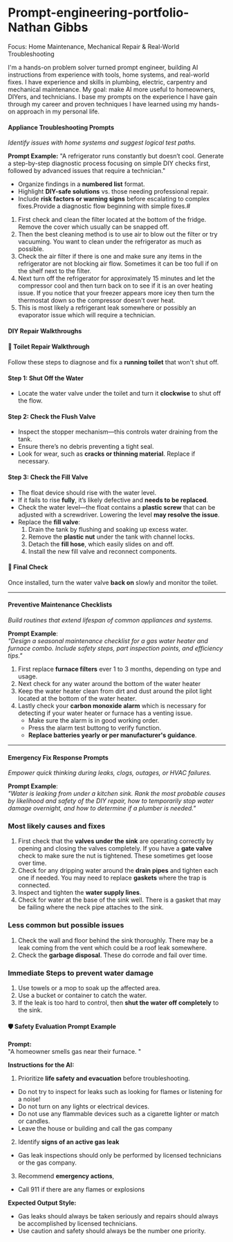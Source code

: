 # Prompt-engineering-portfolio-Nathan Gibbs #
Focus: Home Maintenance, Mechanical Repair & Real-World Troubleshooting  

I'm a hands-on problem solver turned prompt engineer, building AI instructions from experience with tools, home systems, and real-world fixes. I have experience and skills in plumbing, electric, carpentry and mechanical maintenance. My goal: make AI more useful to homeowners, DIYers, and technicians. I base my prompts on the experience I have gain through my career and proven techniques I have learned using my hands-on approach in my personal life.

####  **Appliance Troubleshooting Prompts**  
*Identify issues with home systems and suggest logical test paths.*

**Prompt Example:**
"A refrigerator runs constantly but doesn’t cool. Generate a step-by-step diagnostic process focusing on simple DIY checks first, followed by advanced issues that require a technician."
- Organize findings in a **numbered list** format.
- Highlight **DIY-safe solutions** vs. those needing professional repair.
- Include **risk factors or warning signs** before escalating to complex fixes.Provide a diagnostic flow beginning with simple fixes.#

1. First check and clean the filter located at the bottom of the fridge. Remove the cover which usually can be snapped off.
2. Then the best cleaning method is to use air to blow out the filter or try vacuuming. You want to clean under the refrigerator as much as possible.   
3. Check the air filter if there is one and make sure any items in the refrigerator are not blocking air flow. Sometimes it can be too full if on the shelf next to the filter.
4. Next turn off the refrigerator for approximately 15 minutes and let the compressor cool and then turn back on to see if it is an over heating issue.  If you notice that your freezer appears more icey then turn the thermostat down so the compressor doesn't over heat.
5. This is most likely a refrigerant leak somewhere or possibly an evaporator issue which will require a technician.  
 
#### **DIY Repair Walkthroughs**  
#### 🚽 Toilet Repair Walkthrough  

Follow these steps to diagnose and fix a **running toilet** that won't shut off.

#### Step 1: Shut Off the Water  
- Locate the water valve under the toilet and turn it **clockwise** to shut off the flow.

#### Step 2: Check the Flush Valve  
- Inspect the stopper mechanism—this controls water draining from the tank.  
- Ensure there’s no debris preventing a tight seal.  
- Look for wear, such as **cracks or thinning material**. Replace if necessary.

#### Step 3: Check the Fill Valve  
- The float device should rise with the water level.  
- If it fails to rise **fully**, it’s likely defective and **needs to be replaced**.  
- Check the water level—the float contains a **plastic screw** that can be adjusted with a screwdriver. Lowering the level **may resolve the issue**.  
- Replace the **fill valve**:
  1. Drain the tank by flushing and soaking up excess water.
  2. Remove the **plastic nut** under the tank with channel locks.
  3. Detach the **fill hose**, which easily slides on and off.
  4. Install the new fill valve and reconnect components.

#### 🔧 **Final Check**  
Once installed, turn the water valve **back on** slowly and monitor the toilet.  

---

#### **Preventive Maintenance Checklists**  
*Build routines that extend lifespan of common appliances and systems.*

**Prompt Example**:  
*"Design a seasonal maintenance checklist for a gas water heater and furnace combo. Include safety steps, part inspection points, and efficiency tips."*

1. First replace **furnace filters** ever 1 to 3 months, depending on type and usage.
2. Next check for any water around the bottom of the water heater
3. Keep the water heater clean from dirt and dust around the pilot light located at the bottom of the water heater.
4. Lastly check your **carbon monoxide alarm** which is necessary for detecting if your water heater or furnace has a venting issue.
   - Make sure the alarm is in good working order.
   - Press the alarm test buttong to verify function.
   - **Replace batteries yearly or per manufacturer's guidance**.

---

#### **Emergency Fix Response Prompts**  
*Empower quick thinking during leaks, clogs, outages, or HVAC failures.*

**Prompt Example**:  
*"Water is leaking from under a kitchen sink.  Rank the most probable causes by likelihood and safety of the DIY repair, how to temporarily stop water damage overnight, and how to determine if a plumber is needed."*

### Most likely causes and fixes
1. First check that the **valves under the sink** are operating correctly by opening and closing the valves completely.  If you have a **gate valve** check to make sure the nut is tightened. These sometimes get loose over time.
2. Check for any dripping water around the **drain pipes** and tighten each one if needed.  You may need to replace **gaskets** where the trap is connected.
3. Inspect and tighten the **water supply lines**.
4. Check for water at the base of the sink well. There is a gasket that may be failing where the neck pipe attaches to the sink.

### Less common but possible issues
1. Check the wall and floor behind the sink thoroughly. There may be a leak coming from the vent which could be a roof leak somewhere.
2. Check the **garbage disposal**.  These do corrode and fail over time.

### Immediate Steps to prevent water damage
1.  Use towels or a mop to soak up the affected area.
2.  Use a bucket or container to catch the water.
3.  If the leak is too hard to control, then **shut the water off completely** to the sink.  

#### 🛡️ Safety Evaluation Prompt Example

**Prompt:**  
"A homeowner smells gas near their furnace. "

**Instructions for the AI:**  
1. Prioritize **life safety and evacuation** before troubleshooting.
 - Do not try to inspect for leaks such as looking for flames or listening for a noise!
 - Do not turn on any lights or electrical devices.
 - Do not use any flammable devices such as a cigarette lighter or match or candles.
 - Leave the house or building and call the gas company
2. Identify **signs of an active gas leak**
 - Gas leak inspections should only be performed by licensed technicians or the gas company.
3. Recommend **emergency actions**,
 - Call 911 if there are any flames or explosions

**Expected Output Style:**
- Gas leaks should always be taken seriously and repairs should always be accomplished by licensed technicians.  
- Use caution and safety should always be the number one priority.




